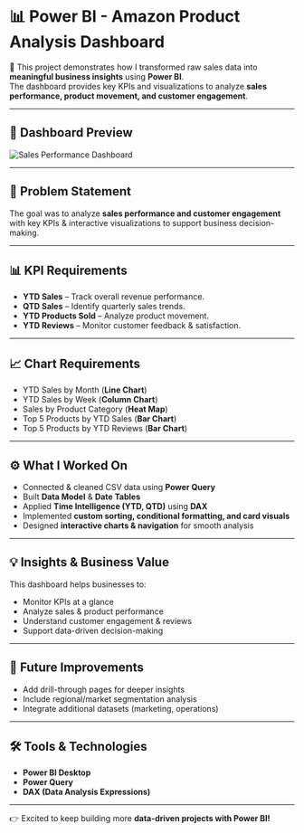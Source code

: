 # 📊 Power BI - Amazon Product Analysis Dashboard

🚀 This project demonstrates how I transformed raw sales data into **meaningful business insights** using **Power BI**.  
The dashboard provides key KPIs and visualizations to analyze **sales performance, product movement, and customer engagement**.

---

## 📸 Dashboard Preview
![Sales Performance Dashboard](dashboard.png)

---

## 📌 Problem Statement
The goal was to analyze **sales performance and customer engagement** with key KPIs & interactive visualizations to support business decision-making.

---

## 📊 KPI Requirements
- **YTD Sales** – Track overall revenue performance.  
- **QTD Sales** – Identify quarterly sales trends.  
- **YTD Products Sold** – Analyze product movement.  
- **YTD Reviews** – Monitor customer feedback & satisfaction.  

---

## 📈 Chart Requirements
- YTD Sales by Month (**Line Chart**)  
- YTD Sales by Week (**Column Chart**)  
- Sales by Product Category (**Heat Map**)  
- Top 5 Products by YTD Sales (**Bar Chart**)  
- Top 5 Products by YTD Reviews (**Bar Chart**)  

---

## ⚙️ What I Worked On
- Connected & cleaned CSV data using **Power Query**  
- Built **Data Model** & **Date Tables**  
- Applied **Time Intelligence (YTD, QTD)** using **DAX**  
- Implemented **custom sorting, conditional formatting, and card visuals**  
- Designed **interactive charts & navigation** for smooth analysis  

---

## 💡 Insights & Business Value
This dashboard helps businesses to:  
- Monitor KPIs at a glance  
- Analyze sales & product performance  
- Understand customer engagement & reviews  
- Support data-driven decision-making  

---

## 🚀 Future Improvements
- Add drill-through pages for deeper insights  
- Include regional/market segmentation analysis  
- Integrate additional datasets (marketing, operations)  

---

## 🛠️ Tools & Technologies
- **Power BI Desktop**  
- **Power Query**  
- **DAX (Data Analysis Expressions)**  

---

👉 Excited to keep building more **data-driven projects with Power BI!**  
